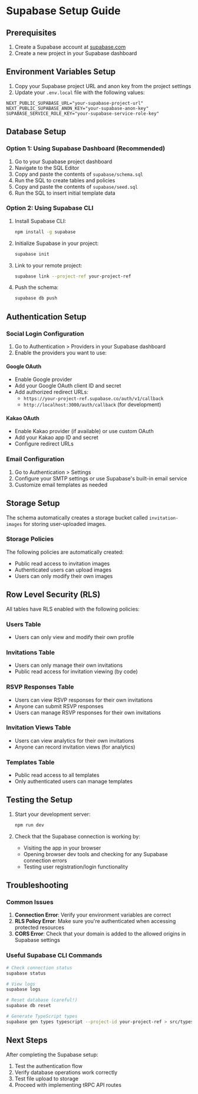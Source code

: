 # Supabase Setup Guide

## Prerequisites

1. Create a Supabase account at [supabase.com](https://supabase.com)
2. Create a new project in your Supabase dashboard

## Environment Variables Setup

1. Copy your Supabase project URL and anon key from the project settings
2. Update your `.env.local` file with the following values:

```env
NEXT_PUBLIC_SUPABASE_URL="your-supabase-project-url"
NEXT_PUBLIC_SUPABASE_ANON_KEY="your-supabase-anon-key"
SUPABASE_SERVICE_ROLE_KEY="your-supabase-service-role-key"
```

## Database Setup

### Option 1: Using Supabase Dashboard (Recommended)

1. Go to your Supabase project dashboard
2. Navigate to the SQL Editor
3. Copy and paste the contents of `supabase/schema.sql`
4. Run the SQL to create tables and policies
5. Copy and paste the contents of `supabase/seed.sql`
6. Run the SQL to insert initial template data

### Option 2: Using Supabase CLI

1. Install Supabase CLI:
   ```bash
   npm install -g supabase
   ```

2. Initialize Supabase in your project:
   ```bash
   supabase init
   ```

3. Link to your remote project:
   ```bash
   supabase link --project-ref your-project-ref
   ```

4. Push the schema:
   ```bash
   supabase db push
   ```

## Authentication Setup

### Social Login Configuration

1. Go to Authentication > Providers in your Supabase dashboard
2. Enable the providers you want to use:

#### Google OAuth
- Enable Google provider
- Add your Google OAuth client ID and secret
- Add authorized redirect URLs:
  - `https://your-project-ref.supabase.co/auth/v1/callback`
  - `http://localhost:3000/auth/callback` (for development)

#### Kakao OAuth
- Enable Kakao provider (if available) or use custom OAuth
- Add your Kakao app ID and secret
- Configure redirect URLs

### Email Configuration

1. Go to Authentication > Settings
2. Configure your SMTP settings or use Supabase's built-in email service
3. Customize email templates as needed

## Storage Setup

The schema automatically creates a storage bucket called `invitation-images` for storing user-uploaded images.

### Storage Policies

The following policies are automatically created:
- Public read access to invitation images
- Authenticated users can upload images
- Users can only modify their own images

## Row Level Security (RLS)

All tables have RLS enabled with the following policies:

### Users Table
- Users can only view and modify their own profile

### Invitations Table
- Users can only manage their own invitations
- Public read access for invitation viewing (by code)

### RSVP Responses Table
- Users can view RSVP responses for their own invitations
- Anyone can submit RSVP responses
- Users can manage RSVP responses for their own invitations

### Invitation Views Table
- Users can view analytics for their own invitations
- Anyone can record invitation views (for analytics)

### Templates Table
- Public read access to all templates
- Only authenticated users can manage templates

## Testing the Setup

1. Start your development server:
   ```bash
   npm run dev
   ```

2. Check that the Supabase connection is working by:
   - Visiting the app in your browser
   - Opening browser dev tools and checking for any Supabase connection errors
   - Testing user registration/login functionality

## Troubleshooting

### Common Issues

1. **Connection Error**: Verify your environment variables are correct
2. **RLS Policy Error**: Make sure you're authenticated when accessing protected resources
3. **CORS Error**: Check that your domain is added to the allowed origins in Supabase settings

### Useful Supabase CLI Commands

```bash
# Check connection status
supabase status

# View logs
supabase logs

# Reset database (careful!)
supabase db reset

# Generate TypeScript types
supabase gen types typescript --project-id your-project-ref > src/types/supabase.ts
```

## Next Steps

After completing the Supabase setup:

1. Test the authentication flow
2. Verify database operations work correctly
3. Test file upload to storage
4. Proceed with implementing tRPC API routes